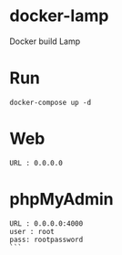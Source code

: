 # docker-lamp
Docker build Lamp

# Run

```
docker-compose up -d
```

# Web

```
URL : 0.0.0.0
```

# phpMyAdmin

````
URL : 0.0.0.0:4000
user : root
pass: rootpassword
```
